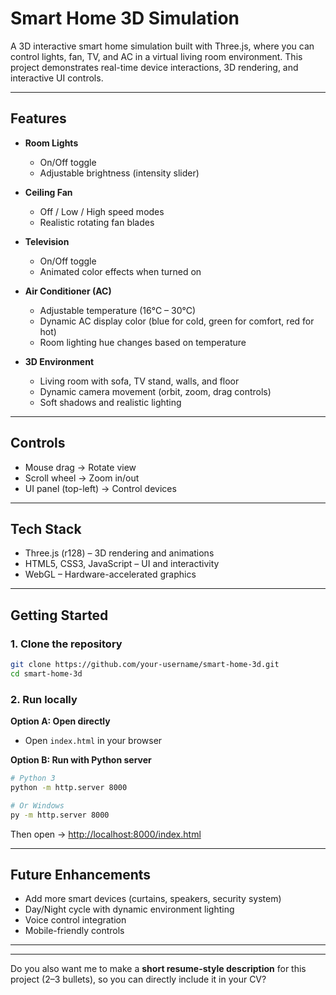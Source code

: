 # Smart Home 3D Simulation

A 3D interactive smart home simulation built with Three.js, where you can control lights, fan, TV, and AC in a virtual living room environment. This project demonstrates real-time device interactions, 3D rendering, and interactive UI controls.

---

## Features

* **Room Lights**

  * On/Off toggle
  * Adjustable brightness (intensity slider)

* **Ceiling Fan**

  * Off / Low / High speed modes
  * Realistic rotating fan blades

* **Television**

  * On/Off toggle
  * Animated color effects when turned on

* **Air Conditioner (AC)**

  * Adjustable temperature (16°C – 30°C)
  * Dynamic AC display color (blue for cold, green for comfort, red for hot)
  * Room lighting hue changes based on temperature

* **3D Environment**

  * Living room with sofa, TV stand, walls, and floor
  * Dynamic camera movement (orbit, zoom, drag controls)
  * Soft shadows and realistic lighting

---

## Controls

* Mouse drag → Rotate view
* Scroll wheel → Zoom in/out
* UI panel (top-left) → Control devices

---

## Tech Stack

* Three.js (r128) – 3D rendering and animations
* HTML5, CSS3, JavaScript – UI and interactivity
* WebGL – Hardware-accelerated graphics

---

## Getting Started

### 1. Clone the repository

```bash
git clone https://github.com/your-username/smart-home-3d.git
cd smart-home-3d
```

### 2. Run locally

**Option A: Open directly**

* Open `index.html` in your browser

**Option B: Run with Python server**

```bash
# Python 3
python -m http.server 8000

# Or Windows
py -m http.server 8000
```

Then open → [http://localhost:8000/index.html](http://localhost:8000/index.html)

---
## Future Enhancements

* Add more smart devices (curtains, speakers, security system)
* Day/Night cycle with dynamic environment lighting
* Voice control integration
* Mobile-friendly controls

---

---

Do you also want me to make a **short resume-style description** for this project (2–3 bullets), so you can directly include it in your CV?
